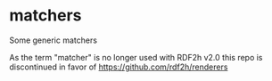 # matchers
Some generic matchers

As the term "matcher" is no longer used with RDF2h v2.0 this repo is discontinued in favor of https://github.com/rdf2h/renderers
